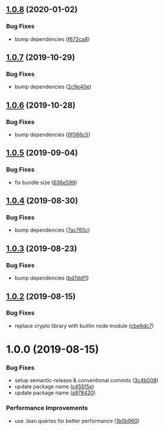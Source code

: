 ## [1.0.8](https://github.com/khaledosman/mongoose-jobqueue/compare/v1.0.7...v1.0.8) (2020-01-02)


### Bug Fixes

* bump dependencies ([f672ca8](https://github.com/khaledosman/mongoose-jobqueue/commit/f672ca8be7b2fde615dcfc8be0e9d1050531e981))

## [1.0.7](https://github.com/khaledosman/mongoose-jobqueue/compare/v1.0.6...v1.0.7) (2019-10-29)


### Bug Fixes

* bump dependencies ([2c9e40e](https://github.com/khaledosman/mongoose-jobqueue/commit/2c9e40ef8bf52ac0fb7fe0df70f039f3e76e121c))

## [1.0.6](https://github.com/khaledosman/mongoose-jobqueue/compare/v1.0.5...v1.0.6) (2019-10-28)


### Bug Fixes

* bump dependencies ([0f066c5](https://github.com/khaledosman/mongoose-jobqueue/commit/0f066c5))

## [1.0.5](https://github.com/khaledosman/mongoose-jobqueue/compare/v1.0.4...v1.0.5) (2019-09-04)


### Bug Fixes

* fix bundle size ([636e599](https://github.com/khaledosman/mongoose-jobqueue/commit/636e599))

## [1.0.4](https://github.com/khaledosman/mongoose-jobqueue/compare/v1.0.3...v1.0.4) (2019-08-30)


### Bug Fixes

* bump dependencies ([7ac765c](https://github.com/khaledosman/mongoose-jobqueue/commit/7ac765c))

## [1.0.3](https://github.com/khaledosman/mongoose-jobqueue/compare/v1.0.2...v1.0.3) (2019-08-23)


### Bug Fixes

* bump dependencies ([bd7ddf1](https://github.com/khaledosman/mongoose-jobqueue/commit/bd7ddf1))

## [1.0.2](https://github.com/khaledosman/mongoose-jobqueue/compare/v1.0.1...v1.0.2) (2019-08-15)


### Bug Fixes

* replace crypto library with builtin node module ([cbe6dc7](https://github.com/khaledosman/mongoose-jobqueue/commit/cbe6dc7))

# 1.0.0 (2019-08-15)


### Bug Fixes

* setup semantic-release & conventional commits ([3c4b008](https://github.com/khaledosman/mongoose-jobqueue/commit/3c4b008))
* update package name ([c455f5e](https://github.com/khaledosman/mongoose-jobqueue/commit/c455f5e))
* update package name ([a978420](https://github.com/khaledosman/mongoose-jobqueue/commit/a978420))


### Performance Improvements

* use .lean queries for better performance ([1b0b960](https://github.com/khaledosman/mongoose-jobqueue/commit/1b0b960))
